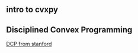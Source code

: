 ## intro to cvxpy

## Disciplined Convex Programming

[DCP from stanford](https://dcp.stanford.edu/)

